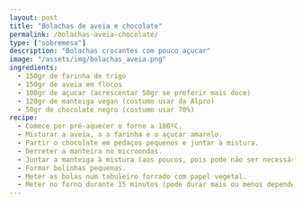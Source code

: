```yaml
---
layout: post
title: "Bolachas de aveia e chocolate"
permalink: /bolachas-aveia-chocolate/
type: ["sobremesa"]
description: "Bolachas crocantes com pouco açucar"
image: "/assets/img/bolachas_aveia.png"
ingredients:
  - 150gr de farinha de trigo
  - 150gr de aveia em flocos
  - 100gr de açucar (acrescentar 50gr se preferir mais doce)
  - 120gr de manteiga vegan (costumo usar da Alpro)
  - 50gr de chocolate negro (costumo usar 70%)
recipe:
  - Comece por pré-aquecer o forno a 180ºC.
  - Misturar a aveia, a a farinha e o açucar amarelo.
  - Partir o chocolate em pedaços pequenos e juntar à mistura.
  - Derreter a manteira no microondas.
  - Juntar a manteiga à mistura (aos poucos, pois pode não ser necessária tanta), misturar até conseguir obter uma bola.
  - Formar bolinhas pequenas.
  - Meter as bolas num tabuleiro forrado com papel vegetal.
  - Meter no forno durante 15 minutos (pode durar mais ou menos dependente do forno, estar atento)
---
```

